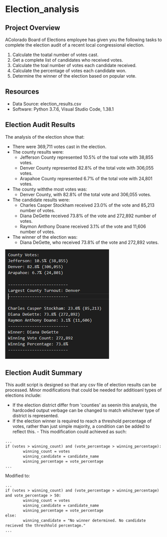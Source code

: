 # Election_analysis

## Project Overview
AColorado Board of Elections employee has given you the following tasks to complete the election audit of a recent local congressional election.

1. Calculate the toatal number of votes cast.
2. Get a complete list of candidates who received votes.
3. Calculate the toal number of votes each candidate received.
4. Calculate the percentage of votes each candidate won.
5. Determine the winner of the election based on popular vote.

## Resources
 - Data Source: election_results.csv
 - Software: Python 3.7.6, Visual Studio Code, 1.38.1 
 
 ## Election Audit Results
 The analysis of the election show that:
  - There were 369,711 votes cast in the election.
  - The county results were:
    - Jefferson County represented 10.5% of the toal vote with 38,855 votes.
    - Denver County represented 82.8% of the total vote with 306,055 votes.
    - Arapahoe County represented 6.7% of the total vote with 24,801 votes.
  - The county withthe most votes was:
    - Denver County, with 82.8% of the total vote and 306,055 votes.
  - The candidate results were:
    - Charles Casper Stockham received 23.0% of the vote and 85,213 number of votes.
    - Diana DeGette received 73.8% of the vote and 272,892 number of votes.
    - Raymon Anthony Doane received 3.1% of the vote and 11,606 number of votes.
  - The winner of the election was:
    - Diana DeGette, who received 73.8% of the vote and 272,892 votes.
    
  ![Election_summary](https://github.com/hkoivisto/Election_Analysis/blob/master/Resources/Election_Summary.png)
    
  ## Election Audit Summary
  This audit script is designed so that any csv file of election results can be processed. 
  Minor modifications that could be needed for additioanl types of elections include:
   - If the election district differ from 'counties' as seenin this analysis, the hardcoded output verbage can be changed to match whichever type of district is represented.
   - If the election winner is required to reach a threshold percentage of votes, rather than just simple majority, a condition can be added to reflect this.
    - This modification could achieved as such:
    
    ...
    if (votes > winning_count) and (vote_percentage > winning_percentage):
            winning_count = votes
            winning_candidate = candidate_name
            winning_percentage = vote_percentage
    ...
    
   Modified to:
   
    ...
    if (votes > winning_count) and (vote_percentage > winning_percentage) and vote_percentage > 50:
            winning_count = votes
            winning_candidate = candidate_name
            winning_percentage = vote_percentage
    else:
            winning_candidate = "No winner determined. No candidate recieved the threshhold percentage."
    ...
   
   
    

  
